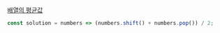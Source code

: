 [배열의 평균값](https://school.programmers.co.kr/learn/courses/30/lessons/120817)

```js
const solution = numbers => (numbers.shift() + numbers.pop()) / 2;
```